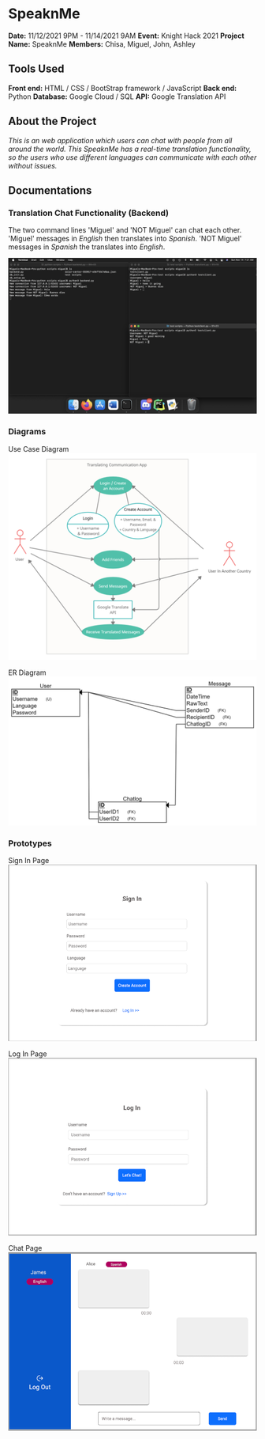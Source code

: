 # SpeaknMe

**Date:** 11/12/2021 9PM - 11/14/2021 9AM
**Event:** Knight Hack 2021
**Project Name:** SpeaknMe
**Members:** Chisa, Miguel, John, Ashley

## Tools Used

**Front end:** HTML / CSS / BootStrap framework / JavaScript
**Back end:** Python
**Database:** Google Cloud / SQL
**API:** Google Translation API

## About the Project

_This is an web application which users can chat with people from all around the world. This SpeaknMe has a real-time translation functionality, so the users who use different languages can communicate with each other without issues._

## Documentations

### Translation Chat Functionality (Backend)

The two command lines 'Miguel' and 'NOT Miguel' can chat each other.
'Miguel' messages in _English_ then translates into _Spanish_.
'NOT Miguel' messages in _Spanish_ the translates into _English_.

![Command Line](documentations/Command_Demo.png)

### Diagrams

Use Case Diagram
![Use Case Diagram](documentations/diagrams/UseCase_Diagram.jpg)

ER Diagram
![ER Diagram](documentations/diagrams/ER_Diagram.png)

### Prototypes

Sign In Page
![Sign In Page](documentations/prototypes/SignIn_Prototype.PNG)

Log In Page
![Log In Page](documentations/prototypes/LogIn_Prototype.PNG)

Chat Page
![Chat Page](documentations/prototypes/Chat_Prototype.PNG)

